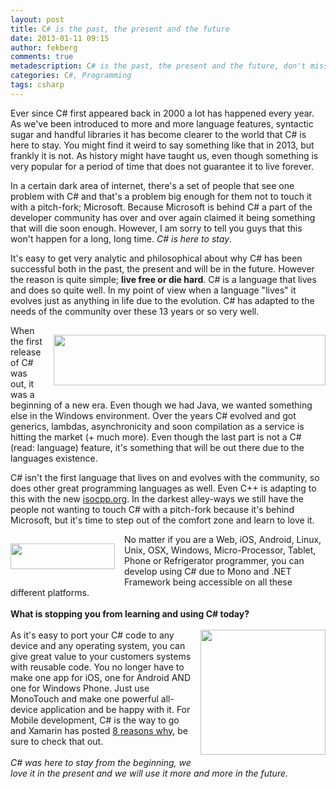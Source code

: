 ```yaml
---
layout: post
title: C# is the past, the present and the future
date: 2013-01-11 09:15
author: fekberg
comments: true
metadescription: C# is the past, the present and the future, don't miss out!
categories: C#, Programming
tags: csharp
---
```

Ever since C# first appeared back in 2000 a lot has happened every year. As we've been introduced to more and more language features, syntactic sugar and handful libraries it has become clearer to the world that C# is here to stay. You might find it weird to say something like that in 2013, but frankly it is not. As history might have taught us, even though something is very popular for a period of time that does not guarantee it to live forever.<!--excerpt-->

In a certain dark area of internet, there's a set of people that see one problem with C# and that's a problem big enough for them not to touch it with a pitch-fork; Microsoft. Because Microsoft is behind C# a part of the developer community has over and over again claimed it being something that will die soon enough. However, I am sorry to tell you guys that this won't happen for a long, long time. <em>C# is here to stay</em>.

It's easy to get very analytic and philosophical about why C# has been successful both in the past, the present and will be in the future. However the reason is quite simple; <strong>live free or die hard</strong>. C# is a language that lives and does so quite well. In my point of view when a language "lives" it evolves just as anything in life due to the evolution. C# has adapted to the needs of the community over these 13 years or so very well.

<img src="https://cdn.filipekberg.se/fekberg-blog/wp-content/uploads/2013/01/visualcsharp_2.png" alt="" title="visualcsharp_2" width="435" height="81" style="float: right; padding-left: 15px; padding-top: 15px; padding-bottom: 15px;" class="alignright size-full wp-image-1602" />When the first release of C# was out, it was a beginning of a new era. Even though we had Java, we wanted something else in the Windows environment. Over the years C# evolved and got generics, lambdas, asynchronicity and soon compilation as a service is hitting the market (+ much more). Even though the last part is not a C# (read: language) feature, it's something that will be out there due to the languages existence.

C# isn't the first language that lives on and evolves with the community, so does other great programming languages as well. Even C++ is adapting to this with the new <a href="http://isocpp.org/">isocpp.org</a>. In the darkest alley-ways we still have the people not wanting to touch C# with a pitch-fork because it's behind Microsoft, but it's time to step out of the comfort zone and learn to love it.

<img src="https://cdn.filipekberg.se/fekberg-blog/wp-content/uploads/2013/01/mp-mono-logo.png" style="float: left; padding-right: 15px; padding-top: 15px; padding-bottom: 15px;" alt="" title="mp-mono-logo" width="167" height="41" class="alignright size-full wp-image-1604" />No matter if you are a Web, iOS, Android, Linux, Unix, OSX, Windows, Micro-Processor, Tablet, Phone or Refrigerator programmer, you can develop using C# due to Mono and .NET Framework being accessible on all these different platforms.<br /><br /><strong>What is stopping you from learning and using C# today?</strong><br /><br /><img src="https://cdn.filipekberg.se/fekberg-blog/wp-content/uploads/2013/01/dotnet-logo.png" alt="" title="dotnet-logo" width="200" height="200" class="alignright size-full wp-image-1603" style="float: right; padding-left: 15px; padding-bottom: 15px;" />As it's easy to port your C# code to any device and any operating system, you can give great value to your customers systems with reusable code. You no longer have to make one app for iOS, one for Android AND one for Windows Phone. Just use MonoTouch and make one powerful all-device application and be happy with it. For Mobile development, C# is the way to go and Xamarin has posted <a href="http://blog.xamarin.com/eight-reasons-c-sharp-is-the-best-language-for-mobile-development/">8 reasons why</a>, be sure to check that out.<br/><br/><em>C# was here to stay from the beginning, we love it in the present and we will use it more and more in the future.</em>
